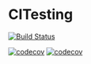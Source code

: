 # CITesting
[![Build Status](https://travis-ci.com/FreddyTaelo/CITesting.svg?token=x1GZCLeT2WHryzpdiKac&branch=master)](https://travis-ci.com/FreddyTaelo/CITesting)

[![codecov](https://codecov.io/gh/FreddyTaelo/CITesting/branch/master/graph/badge.svg)](https://codecov.io/gh/FreddyTaelo/CITesting)
[![codecov](https://codecov.io/gh/FreddyTaelo/CITesting/branch/master/graph/badge.svg?token=m7z07Ah8SF)](https://codecov.io/gh/FreddyTaelo/CITesting)
